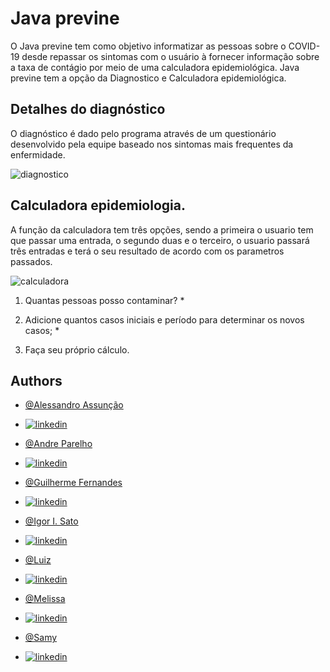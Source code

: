 
# Java previne

O Java previne tem como objetivo informatizar as pessoas sobre o COVID-19 desde repassar os sintomas com o usuário à fornecer informação sobre a taxa de contágio por meio de uma calculadora epidemiológica.
Java previne tem a opção da Diagnostico e Calculadora epidemiológica.


## Detalhes do diagnóstico

O diagnóstico é dado pelo programa através de um questionário desenvolvido pela equipe baseado nos sintomas mais frequentes da enfermidade.

![diagnostico](https://user-images.githubusercontent.com/86753688/179540212-7e8f59da-2cef-4ba2-8730-8de9592233e2.png)



## Calculadora epidemiologia. 
A função da calculadora tem três opções, sendo a primeira o usuario tem que passar uma entrada, o segundo duas e o terceiro, o usuario passará três entradas e terá o seu resultado de acordo com os parametros passados. 

![calculadora](https://user-images.githubusercontent.com/86753688/179540180-3eb950bd-d533-46c6-b8e4-f1fb63ade544.png)


1. Quantas pessoas posso contaminar? *

2. Adicione quantos casos iniciais e período para determinar os novos casos; *

3. Faça seu próprio cálculo.


## Authors

- [@Alessandro Assunção](https://github.com/alessandroA98)
- [![linkedin](https://img.shields.io/badge/linkedin-0A66C2?style=for-the-badge&logo=linkedin&logoColor=white)](https://www.linkedin.com/in/alessandro-nascimento-assuncao-8bb403167/)

- [@Andre Parelho](https://github.com/andreparelho)
- [![linkedin](https://img.shields.io/badge/linkedin-0A66C2?style=for-the-badge&logo=linkedin&logoColor=white)](https://www.linkedin.com/in/andr%C3%A9-parelho-das-neves-3a3610137/)

- [@Guilherme Fernandes](https://github.com/gfernandes12)
- [![linkedin](https://img.shields.io/badge/linkedin-0A66C2?style=for-the-badge&logo=linkedin&logoColor=white)](https://www.linkedin.com/in/guilherme-fernandes-86b0a5212/)

- [@Igor I. Sato](https://github.com/igoryouiti)
- [![linkedin](https://img.shields.io/badge/linkedin-0A66C2?style=for-the-badge&logo=linkedin&logoColor=white)](https://www.linkedin.com/in/igoryouiti/)

- [@Luiz](https://github.com/luizbeep)
- [![linkedin](https://img.shields.io/badge/linkedin-0A66C2?style=for-the-badge&logo=linkedin&logoColor=white)](https://www.linkedin.com/in/luiz-gabriel-641a45230/)

- [@Melissa](https://github.com/meljll)
- [![linkedin](https://img.shields.io/badge/linkedin-0A66C2?style=for-the-badge&logo=linkedin&logoColor=white)](https://www.linkedin.com/in/melissa-julia-lecona-lequipe-b37016240/)

- [@Samy](https://github.com/Samydesimoni)
- [![linkedin](https://img.shields.io/badge/linkedin-0A66C2?style=for-the-badge&logo=linkedin&logoColor=white)](https://www.linkedin.com/in/samy-de-simoni-souza-39945623a/)
